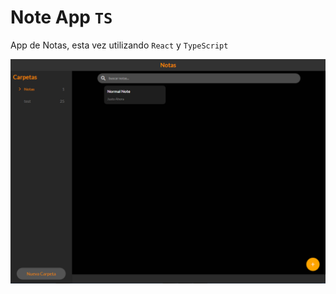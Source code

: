 # Note App `TS`

App de Notas, esta vez utilizando `React` y `TypeScript`

<img src="https://github.com/SagiriIkeda/Notes-ts/blob/main/screenshot.PNG?raw=true"/>
